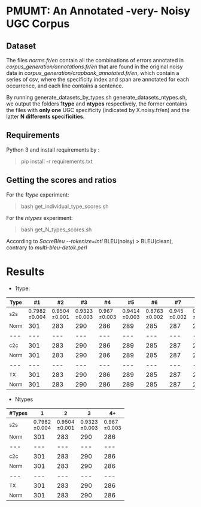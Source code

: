 # PMUMT: An Annotated -very- Noisy UGC Corpus

## Dataset

The files *norms.fr/en* contain all the combinations of errors annotated in *corpus_generation/annotations.fr/en* that are found in the original noisy data in *corpus_generation/crapbank_annotated.fr/en*, which contain a series of csv, where the specificity index and span are annotated for each occurrence, and each line contains a sentence.

By running generate_datasets_by_types.sh generate_datasets_ntypes.sh, we output the folders **1type** and **ntypes** respectively, the former contains the files with **only one** UGC specificity (indicated by X.noisy.fr/en) and the latter **N differents specificities**.

## Requirements

Python 3 and install requirements by :
> pip install -r requirements.txt

## Getting the scores and ratios

For the *1type* experiment:

> bash get_individual_type_scores.sh


For the *ntypes* experiment:

> bash get_N_types_scores.sh


According to *SacreBleu --tokenize=intl* BLEU(noisy) > BLEU(clean), contrary to *multi-bleu-detok.perl*

# Results

- 1type:


| <sub>Type | <sub>#1 | <sub>#2 | <sub>#3 | <sub>#4 | <sub>#5 | <sub>#6 | <sub>#7 | <sub>#8 | <sub>#9 | <sub>#10 | <sub>#11 | <sub>#12 | <sub>#13 |
| --- | --- | --- | --- | --- | --- | --- | --- | --- | --- | --- | --- | --- | --- |
| <sub>s2s | <sub>0.7982<br>±0.004 | <sub>0.9504<br>±0.001 | <sub>0.9323<br>±0.003 | <sub>0.967<br>±0.003 | <sub>0.9414<br>±0.003 | <sub>0.8763<br>±0.002  | <sub>0.945<br>±0.002 | <sub>0.7561<br>±0.004 | <sub>0.915<br>±0.004 | <sub>0.8614<br>±0.002 | <sub>0.9518<br>±0.002 | <sub>0.9017<br>±0.004 | <sub>0.9268<br>±0.003 |
| <sub>Norm |  301 | 283 | 290 | 286 | 289 | 285 | 287 | 287 | 272 | 276 | 269 | 254 | 100 |
| --- | --- | --- | --- | --- | --- | --- | --- | --- | --- | --- | --- | --- | --- |
| <sub>c2c | 301 | 283 | 290 | 286 | 289 | 285 | 287 | 287 | 272 | 276 | 269 | 254 | 100 |
| <sub>Norm |  301 | 283 | 290 | 286 | 289 | 285 | 287 | 287 | 272 | 276 | 269 | 254 | 100 |
| --- | --- | --- | --- | --- | --- | --- | --- | --- | --- | --- | --- | --- | --- |
| <sub>TX | 301 | 283 | 290 | 286 | 289 | 285 | 287 | 287 | 272 | 276 | 269 | 254 | 100 |
| <sub>Norm |  301 | 283 | 290 | 286 | 289 | 285 | 287 | 287 | 272 | 276 | 269 | 254 | 100 |



- Ntypes

| <sub>#Types | <sub>1 | <sub>2 | <sub>3 | <sub>4+ |
| --- | --- | --- | --- | --- |
| <sub>s2s | <sub>0.7982<br>±0.004 | <sub>0.9504<br>±0.001 | <sub>0.9323<br>±0.003 | <sub>0.967<br>±0.003 |
| <sub>Norm |  301 | 283 | 290 | 286 |
| --- | --- | --- | --- | --- |
| <sub>c2c | 301 | 283 | 290 | 286 |
| <sub>Norm |  301 | 283 | 290 | 286 |
| --- | --- | --- | --- | --- |
| <sub>TX | 301 | 283 | 290 | 286 |
| <sub>Norm |  301 | 283 | 290 | 286 |
